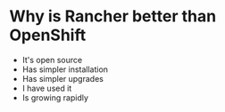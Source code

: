 # Why is Rancher better than OpenShift

- It's open source
- Has simpler installation
- Has simpler upgrades
- I have used it
- Is growing rapidly
